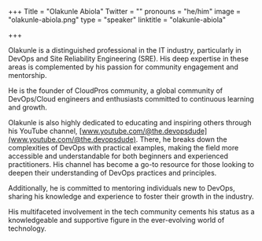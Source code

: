 +++
Title = "Olakunle Abiola"
Twitter = ""
pronouns = "he/him"
image = "olakunle-abiola.png"
type = "speaker"
linktitle = "olakunle-abiola"

+++

Olakunle is a distinguished professional in the IT industry, particularly in DevOps and Site Reliability Engineering (SRE). His deep expertise in these areas is complemented by his passion for community engagement and mentorship.

He is the founder of CloudPros community, a global community of DevOps/Cloud engineers and enthusiasts committed to continuous learning and growth.

Olakunle is also highly dedicated to educating and inspiring others through his YouTube channel, [www.youtube.com/@the.devopsdude](www.youtube.com/@the.devopsdude). There, he breaks down the complexities of DevOps with practical examples, making the field more accessible and understandable for both beginners and experienced practitioners. His channel has become a go-to resource for those looking to deepen their understanding of DevOps practices and principles.

Additionally, he is committed to mentoring individuals new to DevOps, sharing his knowledge and experience to foster their growth in the industry.

His multifaceted involvement in the tech community cements his status as a knowledgeable and supportive figure in the ever-evolving world of technology.
